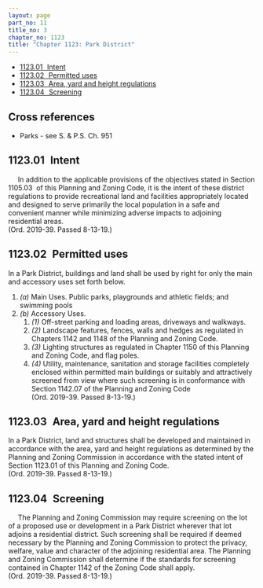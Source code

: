 ```yaml
---
layout: page
part_no: 11
title_no: 3
chapter_no: 1123
title: "Chapter 1123: Park District"
---
```


* [1123.01   Intent](#112301-intent)
* [1123.02   Permitted uses](#112302-permitted-uses)
* [1123.03   Area, yard and height regulations](#112303-area-yard-and-height-regulations)
* [1123.04   Screening](#112304-screening)

## Cross references

* Parks - see S. & P.S. Ch. 951

## 1123.01   Intent

     In addition to the applicable provisions of the objectives stated in
Section 1105.03  of this Planning and Zoning Code, it is the intent of these district
regulations to provide recreational land and facilities appropriately located
and designed to serve primarily the local population in a safe and convenient
manner while minimizing adverse impacts to adjoining residential areas.  
(Ord. 2019-39. Passed 8-13-19.)

## 1123.02   Permitted uses

In a Park District, buildings and land shall be used by right for only the
main and accessory uses set forth below.

1. _(a)_ Main Uses.  Public parks, playgrounds and athletic fields; and
swimming pools
2. _(b)_ Accessory Uses.
    1. _(1)_ Off-street parking and loading areas, driveways and walkways.
    2. _(2)_ Landscape features, fences, walls and hedges as regulated in
Chapters
1142 and
1148 of the Planning and Zoning Code.
    3. _(3)_ Lighting structures as regulated in Chapter 1150 of this Planning and Zoning Code, and flag poles.
    4. _(4)_ Utility, maintenance, sanitation and storage facilities completely
enclosed within permitted main buildings or suitably and attractively screened
from view where such screening is in conformance with Section 1142.07 of the Planning and Zoning Code   
(Ord. 2019-39. Passed 8-13-19.)

## 1123.03   Area, yard and height regulations

In a Park District, land and structures shall be developed and maintained in
accordance with the area, yard and height regulations as determined by the
Planning and Zoning Commission in accordance with the stated intent of Section 1123.01 of this Planning and Zoning Code.  
(Ord. 2019-39. Passed 8-13-19.)

## 1123.04   Screening

     The Planning and Zoning Commission may require screening on the lot of a
proposed use or development in a Park District wherever that lot adjoins a
residential district. Such screening shall be required if deemed necessary by
the Planning and Zoning Commission to protect the privacy, welfare, value and
character of the adjoining residential area. The Planning and Zoning
Commission shall determine if the standards for screening contained in Chapter 1142 of the Zoning Code shall apply.  
(Ord. 2019-39. Passed 8-13-19.)
